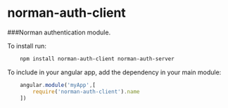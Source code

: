 norman-auth-client
=====
###Norman authentication module.

To install run:
```sh
	npm install norman-auth-client norman-auth-server
```

To include in your angular app, add the dependency in your main module:
```js
	angular.module('myApp',[
		require('norman-auth-client').name
	])
```
